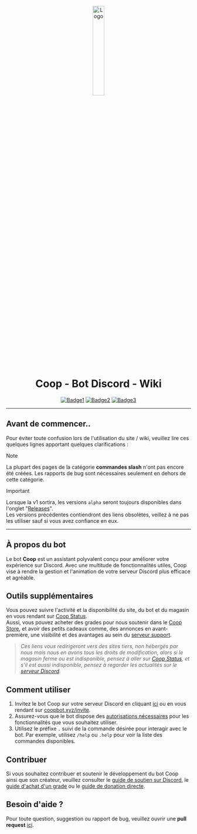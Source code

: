 <div align="center">
  <a href="https://coopbot.xyz"><img src="https://coopbot.xyz/images/coopbot.png" alt="Logo" width="25%" height="auto"></a>

# Coop - Bot Discord - Wiki
  [![Badge1](https://img.shields.io/badge/Site%20:-v1.0.0%20alpha%200.4-6479ee?labelColor=23272A)](https://coopbot.xyz)
  [![Badge2](https://img.shields.io/discord/1056940597975449710?logo=discord&labelColor=23272A&label=Discord&color=5e60ce)](https://coopbot.xyz/discord)
  [![Badge3](https://img.shields.io/badge/Bot%20:-v1.5.0-6479ee?labelColor=23272A)](https://coopbot.xyz/status)

</div>

---

## Avant de commencer..
Pour éviter toute confusion lors de l'utilisation du site / wiki, veuillez lire ces quelques lignes apportant quelques clarifications :
> [!NOTE]
> La plupart des pages de la catégorie **commandes slash** n'ont pas encore été créées. Les rapports de bug sont nécessaires seulement en dehors de cette catégorie.

> [!IMPORTANT]
> Lorsque la v1 sortira, les versions `alpha` seront toujours disponibles dans l'onglet "[Releases](https://github.com/20syldev/doc-coopbot/releases)".  
> Les versions précédentes contiendront des liens obsolètes, veillez à ne pas les utiliser sauf si vous avez confiance en eux.

---

## À propos du bot
Le bot **Coop** est un assistant polyvalent conçu pour améliorer votre expérience sur Discord. Avec une multitude de fonctionnalités utiles, Coop vise à rendre la gestion et l'animation de votre serveur Discord plus efficace et agréable.


## Outils supplémentaires
Vous pouvez suivre l'activité et la disponibilité du site, du bot et du magasin en vous rendant sur [Coop Status](https://coopbot.xyz/status).  
Aussi, vous pouvez acheter des grades pour nous soutenir dans le [Coop Store](https://beacons.ai/coopstore), et avoir des petits cadeaux comme, des annonces en avant-première, une visibilité et des avantages au sein du [serveur support](https://coopbot.xyz/discord).
> *Ces liens vous redirigeront vers des sites tiers, non hébergés par nous mais nous en avons tous les droits de modification, alors si le magasin ferme ou est indisponible, pensez à aller sur [Coop Status](https://coopbot.xyz/status), et s'il est aussi indisponible, pensez à regarder les actualités sur le [serveur Discord](https://coopbot.xyz/discord).*


## Comment utiliser
1. Invitez le bot Coop sur votre serveur Discord en cliquant [ici](https://discord.com/oauth2/authorize?client_id=881455282838962186&permissions=8&redirect_uri=https%3A%2F%2Fcoopbot.xyz&response_type=code&scope=bot%20applications.commands) ou en vous rendant sur [coopbot.xyz/invite](https://coopbot.xyz/invite).
2. Assurez-vous que le bot dispose des [autorisations nécessaires](https://coopbot.xyz/helps/perms) pour les fonctionnalités que vous souhaitez utiliser.
3. Utilisez le préfixe `.` suivi de la commande désirée pour interagir avec le bot. Par exemple, utilisez `/help` ou `.help` pour voir la liste des commandes disponibles.


## Contribuer
Si vous souhaitez contribuer et soutenir le développement du bot Coop ainsi que son créateur, veuillez consulter le [guide de soutien sur Discord](https://coopbot.xyz/infos/support), le [guide d'achat d'un grade](https://coopbot.xyz/infos/grade) ou le [guide de donation directe](https://coopbot.xyz/infos/donate).

## Besoin d'aide ?
Pour toute question, suggestion ou rapport de bug, veuillez ouvrir une **pull request** [ici](https://github.com/20syldev/doc-coopbot/pulls).
